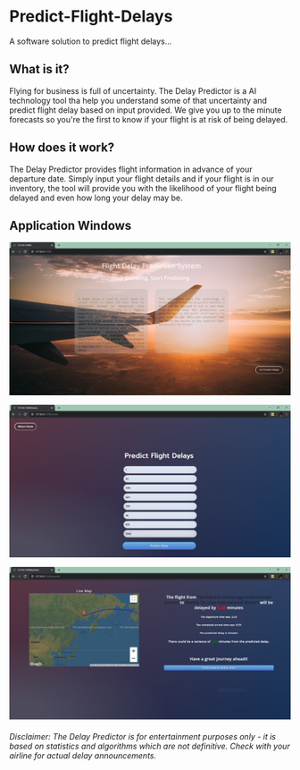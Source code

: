 # Predict-Flight-Delays
A software solution to predict flight delays...

## What is it?

Flying for business is full of uncertainty. The Delay Predictor is a  AI technology tool tha help you understand some of that uncertainty and predict flight delay based on input provided. We give you up to the minute forecasts so you're the first to know if your flight is at risk of being delayed.


## How does it work?

The Delay Predictor provides flight information  in advance of your departure date.
Simply input your flight details and if your flight is in our inventory, the tool will provide you with the likelihood of your flight being delayed and even how long your delay may be.



## Application Windows
![Landing Page](https://raw.githubusercontent.com/Siddharths8212376/Predict-Flight-Delays/master/project_views/landingPage.PNG?token=AJWJAMB5ZRD3WD44Z3QHDM26NMLLC)

![Input Page](https://raw.githubusercontent.com/Siddharths8212376/Predict-Flight-Delays/master/project_views/inputScreen.PNG?token=AJWJAMEM5M6UPCFK3XLA6TS6NMLPQ)

![Result Page](https://raw.githubusercontent.com/Siddharths8212376/Predict-Flight-Delays/master/project_views/resultScreen.PNG?token=AJWJAMBGWQHGWMZQSF5OMES6NMLSY)


###### Disclaimer: The Delay Predictor is for entertainment purposes only - it is based on statistics and algorithms which are not definitive. Check with your airline for actual delay announcements. 
